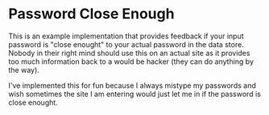 Password Close Enough
=============

This is an example implementation that provides feedback if your input password is "close enought"
to your actual password in the data store. Nobody in their right mind should use this on an actual
site as it provides too much information back to a would be hacker (they can do anything by the way).

I've implemented this for fun because I always mistype my passwords and wish sometimes the site
I am entering would just let me in if the password is close enought. 